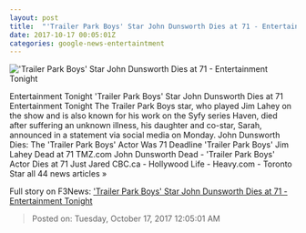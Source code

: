 ```yaml
---
layout: post
title:  "'Trailer Park Boys' Star John Dunsworth Dies at 71 - Entertainment Tonight"
date: 2017-10-17 00:05:01Z
categories: google-news-entertaintment
---
```


!['Trailer Park Boys' Star John Dunsworth Dies at 71 - Entertainment Tonight](http://www.etonline.com/sites/default/files/styles/max_1280x720/public/images/2017-10/gettyimages-152425265.jpg?itok=dVdo09F8)

Entertainment Tonight 'Trailer Park Boys' Star John Dunsworth Dies at 71 Entertainment Tonight The Trailer Park Boys star, who played Jim Lahey on the show and is also known for his work on the Syfy series Haven, died after suffering an unknown illness, his daughter and co-star, Sarah, announced in a statement via social media on Monday. John Dunsworth Dies: The 'Trailer Park Boys' Actor Was 71 Deadline 'Trailer Park Boys' Jim Lahey Dead at 71 TMZ.com John Dunsworth Dead - 'Trailer Park Boys' Actor Dies at 71 Just Jared CBC.ca - Hollywood Life - Heavy.com - Toronto Star all 44 news articles »


Full story on F3News: ['Trailer Park Boys' Star John Dunsworth Dies at 71 - Entertainment Tonight](http://www.f3nws.com/n/YdmWPH)

> Posted on: Tuesday, October 17, 2017 12:05:01 AM
